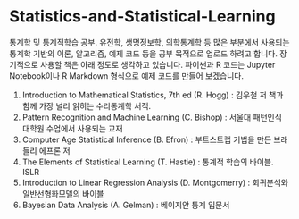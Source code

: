 # Statistics-and-Statistical-Learning
 
통계학 및 통계적학습 공부.
유전학, 생명정보학, 의학통계학 등 많은 부분에서 사용되는 통계학 기반의 이론, 알고리즘, 예제 코드 등을 공부 목적으로 업로드 하려고 합니다.
장기적으로 사용할 책은 아래 정도로 생각하고 있습니다. 파이썬과 R 코드는 Jupyter Notebook이나 R Markdown 형식으로 예제 코드를 만들어 보겠습니다.

1) Introduction to Mathematical Statistics, 7th ed (R. Hogg)
   : 김우철 저 책과 함께 가장 널리 읽히는 수리통계학 서적.
2) Pattern Recognition and Machine Learning (C. Bishop)
   : 서울대 패턴인식 대학원 수업에서 사용되는 교재
3) Computer Age Statistical Inference (B. Efron)
   : 부트스트랩 기법을 만든 브래들리 에프론 저
4) The Elements of Statistical Learning (T. Hastie)
   : 통계적 학습의 바이블. ISLR 
5) Introduction to Linear Regression Analysis (D. Montgomerry)
   : 회귀분석와 일반선형화모델의 바이블
6) Bayesian Data Analysis (A. Gelman)
   : 베이지안 통계 입문서
